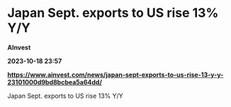 # Japan Sept. exports to US rise 13% Y/Y
**AInvest**

**2023-10-18 23:57**

**https://www.ainvest.com/news/japan-sept-exports-to-us-rise-13-y-y-23101000d9bd8bcbea5a64dd/**

Japan Sept. exports to US rise 13% Y/Y